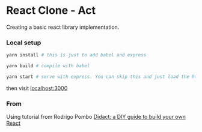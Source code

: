 # React Clone - Act

Creating a basic react library implementation.

### Local setup

```bash
yarn install # this is just to add babel and express

yarn build # compile with babel

yarn start # serve with express. You can skip this and just load the html from the browser
```

then visit [localhost:3000](localhost:3000)

### From

Using tutorial from Rodrigo Pombo
[Didact: a DIY guide to build your own React](https://engineering.hexacta.com/didact-learning-how-react-works-by-building-it-from-scratch-51007984e5c5)
